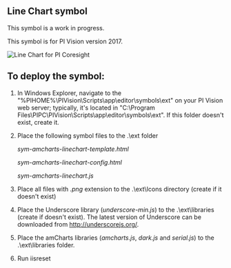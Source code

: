 ## Line Chart symbol

This symbol is a work in progress.

This symbol is for PI Vision version 2017.

<img src="https://github.com/AnnaPerry/PI-Coresight-Custom-Symbols/blob/master/Community%20Samples/OSIsoft/amcharts-linechart/ExampleofLineChart.png" 
alt="Line Chart for PI Coresight" />

## To deploy the symbol: 

1. In Windows Explorer, navigate to the "%PIHOME%\PIVision\Scripts\app\editor\symbols\ext" on your PI Vision web server; typically, it's located in "C:\Program Files\PIPC\PIVision\Scripts\app\editor\symbols\ext".
If this folder doesn't exist, create it.

2. Place the following symbol files to the .\ext folder

	*sym-amcharts-linechart-template.html*
	
	*sym-amcharts-linechart-config.html*
	
	*sym-amcharts-linechart.js*

3. Place all files with *.png* extension to the .\ext\Icons directory (create if it doesn't exist)
4. Place the Underscore library (*underscore-min.js*) to the .\ext\libraries (create if doesn't exist). The latest version of Underscore can be downloaded from http://underscorejs.org/.
5. Place the amCharts libraries (*amcharts.js*, *dark.js* and *serial.js*) to the .\ext\libraries folder.
6. Run iisreset

